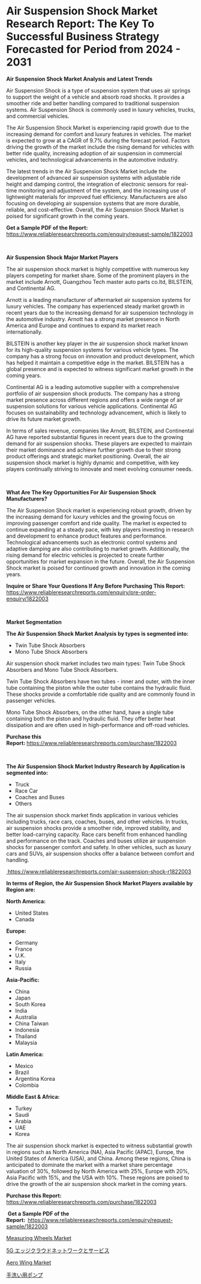 <p><h1>Air Suspension Shock Market Research Report: The Key To Successful Business Strategy Forecasted for Period from 2024 - 2031</h1></p><p><strong>Air Suspension Shock Market Analysis and Latest Trends</strong></p>
<p><p>Air Suspension Shock is a type of suspension system that uses air springs to support the weight of a vehicle and absorb road shocks. It provides a smoother ride and better handling compared to traditional suspension systems. Air Suspension Shock is commonly used in luxury vehicles, trucks, and commercial vehicles.</p><p>The Air Suspension Shock Market is experiencing rapid growth due to the increasing demand for comfort and luxury features in vehicles. The market is expected to grow at a CAGR of 9.7% during the forecast period. Factors driving the growth of the market include the rising demand for vehicles with better ride quality, increasing adoption of air suspension in commercial vehicles, and technological advancements in the automotive industry.</p><p>The latest trends in the Air Suspension Shock Market include the development of advanced air suspension systems with adjustable ride height and damping control, the integration of electronic sensors for real-time monitoring and adjustment of the system, and the increasing use of lightweight materials for improved fuel efficiency. Manufacturers are also focusing on developing air suspension systems that are more durable, reliable, and cost-effective. Overall, the Air Suspension Shock Market is poised for significant growth in the coming years.</p></p>
<p><strong>Get a Sample PDF of the Report:&nbsp;</strong> <a href="https://www.reliableresearchreports.com/enquiry/request-sample/1822003">https://www.reliableresearchreports.com/enquiry/request-sample/1822003</a></p>
<p>&nbsp;</p>
<p><strong>Air Suspension Shock Major Market Players</strong></p>
<p><p>The air suspension shock market is highly competitive with numerous key players competing for market share. Some of the prominent players in the market include Arnott, Guangzhou Tech master auto parts co.ltd, BILSTEIN, and Continental AG.</p><p>Arnott is a leading manufacturer of aftermarket air suspension systems for luxury vehicles. The company has experienced steady market growth in recent years due to the increasing demand for air suspension technology in the automotive industry. Arnott has a strong market presence in North America and Europe and continues to expand its market reach internationally.</p><p>BILSTEIN is another key player in the air suspension shock market known for its high-quality suspension systems for various vehicle types. The company has a strong focus on innovation and product development, which has helped it maintain a competitive edge in the market. BILSTEIN has a global presence and is expected to witness significant market growth in the coming years.</p><p>Continental AG is a leading automotive supplier with a comprehensive portfolio of air suspension shock products. The company has a strong market presence across different regions and offers a wide range of air suspension solutions for various vehicle applications. Continental AG focuses on sustainability and technology advancement, which is likely to drive its future market growth.</p><p>In terms of sales revenue, companies like Arnott, BILSTEIN, and Continental AG have reported substantial figures in recent years due to the growing demand for air suspension shocks. These players are expected to maintain their market dominance and achieve further growth due to their strong product offerings and strategic market positioning. Overall, the air suspension shock market is highly dynamic and competitive, with key players continually striving to innovate and meet evolving consumer needs.</p></p>
<p>&nbsp;</p>
<p><strong>What Are The Key Opportunities For Air Suspension Shock Manufacturers?</strong></p>
<p><p>The Air Suspension Shock market is experiencing robust growth, driven by the increasing demand for luxury vehicles and the growing focus on improving passenger comfort and ride quality. The market is expected to continue expanding at a steady pace, with key players investing in research and development to enhance product features and performance. Technological advancements such as electronic control systems and adaptive damping are also contributing to market growth. Additionally, the rising demand for electric vehicles is projected to create further opportunities for market expansion in the future. Overall, the Air Suspension Shock market is poised for continued growth and innovation in the coming years.</p></p>
<p><strong>Inquire or Share Your Questions If Any Before Purchasing This Report:</strong> <a href="https://www.reliableresearchreports.com/enquiry/pre-order-enquiry/1822003">https://www.reliableresearchreports.com/enquiry/pre-order-enquiry/1822003</a></p>
<p>&nbsp;</p>
<p><strong>Market Segmentation</strong></p>
<p><strong>The Air Suspension Shock Market Analysis by types is segmented into:</strong></p>
<p><ul><li>Twin Tube Shock Absorbers</li><li>Mono Tube Shock Absorbers</li></ul></p>
<p><p>Air suspension shock market includes two main types: Twin Tube Shock Absorbers and Mono Tube Shock Absorbers. </p><p>Twin Tube Shock Absorbers have two tubes - inner and outer, with the inner tube containing the piston while the outer tube contains the hydraulic fluid. These shocks provide a comfortable ride quality and are commonly found in passenger vehicles.</p><p>Mono Tube Shock Absorbers, on the other hand, have a single tube containing both the piston and hydraulic fluid. They offer better heat dissipation and are often used in high-performance and off-road vehicles.</p></p>
<p><strong>Purchase this Report:&nbsp;</strong><a href="https://www.reliableresearchreports.com/purchase/1822003">https://www.reliableresearchreports.com/purchase/1822003</a></p>
<p>&nbsp;</p>
<p><strong>The Air Suspension Shock Market Industry Research by Application is segmented into:</strong></p>
<p><ul><li>Truck</li><li>Race Car</li><li>Coaches and Buses</li><li>Others</li></ul></p>
<p><p>The air suspension shock market finds application in various vehicles including trucks, race cars, coaches, buses, and other vehicles. In trucks, air suspension shocks provide a smoother ride, improved stability, and better load-carrying capacity. Race cars benefit from enhanced handling and performance on the track. Coaches and buses utilize air suspension shocks for passenger comfort and safety. In other vehicles, such as luxury cars and SUVs, air suspension shocks offer a balance between comfort and handling.</p></p>
<p><a href="https://www.reliableresearchreports.com/air-suspension-shock-r1822003">&nbsp;https://www.reliableresearchreports.com/air-suspension-shock-r1822003</a></p>
<p><strong>In terms of Region, the Air Suspension Shock Market Players available by Region are:</strong></p>
<p>
    <p> <strong> North America: </strong>
        <ul>
            <li>United States</li>
            <li>Canada</li>
        </ul>
        </p> 
    <p> <strong> Europe: </strong>
        <ul>
            <li>Germany</li>
            <li>France</li>
            <li>U.K.</li>
            <li>Italy</li>
            <li>Russia</li>
        </ul>
        </p> 
    <p> <strong> Asia-Pacific: </strong>
        <ul>
            <li>China</li>
            <li>Japan</li>
            <li>South Korea</li>
            <li>India</li>
            <li>Australia</li>
            <li>China Taiwan</li>
            <li>Indonesia</li>
            <li>Thailand</li>
            <li>Malaysia</li>
        </ul>
        </p> 
    <p> <strong> Latin America: </strong>
        <ul>
            <li>Mexico</li>
            <li>Brazil</li>
            <li>Argentina Korea</li>
            <li>Colombia</li>
        </ul>
        </p> 
    <p> <strong> Middle East & Africa: </strong>
        <ul>
            <li>Turkey</li>
            <li>Saudi</li>
            <li>Arabia</li>
            <li>UAE</li>
            <li>Korea</li>
        </ul>
    </p>
    </p>
<p><p>The air suspension shock market is expected to witness substantial growth in regions such as North America (NA), Asia Pacific (APAC), Europe, the United States of America (USA), and China. Among these regions, China is anticipated to dominate the market with a market share percentage valuation of 30%, followed by North America with 25%, Europe with 20%, Asia Pacific with 15%, and the USA with 10%. These regions are poised to drive the growth of the air suspension shock market in the coming years.</p></p>
<p><strong>Purchase this Report: </strong><a href="https://www.reliableresearchreports.com/purchase/1822003">https://www.reliableresearchreports.com/purchase/1822003</a></p>
<p>&nbsp;<strong>Get a Sample PDF of the Report:&nbsp;&nbsp;</strong><a href="https://www.reliableresearchreports.com/enquiry/request-sample/1822003">https://www.reliableresearchreports.com/enquiry/request-sample/1822003</a></p>
<p><strong></strong></p>
<p><p><a href="https://view.publitas.com/reportprime-1/measuring-wheels-market-trends-forecast-and-competitive-analysis-to-2031/">Measuring Wheels Market</a></p><p><a href="https://github.com/oqoeusbvpadwjs08/Market-Research-Report-List-1/blob/main/548701130600.md">5G エッジクラウドネットワークとサービス</a></p><p><a href="https://zircon-bluebell-299.notion.site/Aero-Wing-Market-Size-and-Market-Trends-Complete-Industry-Overview-2024-to-2031-9ffa58c1cee747cfb7a0d0dbd474d01c">Aero Wing Market</a></p><p><a href="https://github.com/CloydAbbott2023/Market-Research-Report-List-1/blob/main/123860930599.md">手洗い用ポンプ</a></p></p>